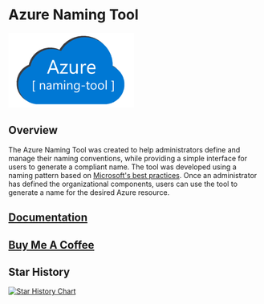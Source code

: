 # Azure Naming Tool

<img src="./src/wwwroot/images/AzureNamingToolLogo.png?raw=true" alt="Image representing the Azure Naming Tool" title="Azure Naming Tool" height="150"/>

## Overview

The Azure Naming Tool was created to help administrators define and manage their naming conventions, while providing a simple interface for users to generate a compliant name. The tool was developed using a naming pattern based on [Microsoft's best practices](https://learn.microsoft.com/en-us/azure/cloud-adoption-framework/ready/azure-best-practices/naming-and-tagging). Once an administrator has defined the organizational components, users can use the tool to generate a name for the desired Azure resource.

## [Documentation](https://github.com/mspnp/AzureNamingTool/wiki)


## [Buy Me A Coffee](https://buymeacoffee.com/sandeepkaza)

        

## Star History

[![Star History Chart](https://api.star-history.com/svg?repos=sandeepkaza/AzureNamingTool&type=Date)](https://star-history.com/#sandeepkaza/AzureNamingTool&Date)
